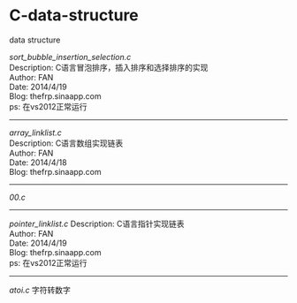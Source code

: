 C-data-structure
================

data structure

*sort_bubble_insertion_selection.c*  
Description: C语言冒泡排序，插入排序和选择排序的实现  
Author: FAN  
Date: 2014/4/19  
Blog: thefrp.sinaapp.com  
ps: 在vs2012正常运行  

----

*array_linklist.c*  
Description: C语言数组实现链表  
Author: FAN  
Date: 2014/4/18  
Blog: thefrp.sinaapp.com  

----
*00.c*  


----
*pointer_linklist.c*
Description: C语言指针实现链表  
Author: FAN  
Date: 2014/4/19  
Blog: thefrp.sinaapp.com  
ps: 在vs2012正常运行  

----
*atoi.c* 
字符转数字
